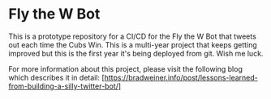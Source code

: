 # Fly the W Bot

This is a prototype repository for a CI/CD for the Fly the W Bot that tweets out each time the Cubs Win. This is a multi-year project that keeps getting improved
but this is the first year it's being deployed from git. Wish me luck.

For more information about this project, please visit the following blog which describes it in detail:
[https://bradweiner.info/post/lessons-learned-from-building-a-silly-twitter-bot/]
